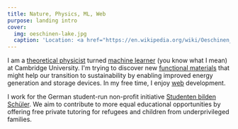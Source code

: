 ```yaml
---
title: Nature, Physics, ML, Web
purpose: landing intro
cover:
  img: oeschinen-lake.jpg
  caption: 'Location: <a href="https://en.wikipedia.org/wiki/Oeschinen_Lake">Oeschinen Lake</a>'
---
```


I am a [theoretical physicist](/physics) turned [machine learner](/ml) (you know what I mean) at Cambridge University. I'm trying to discover new [functional materials](https://www.quora.com/What-are-the-functional-materials) that might help our transition to sustainability by enabling improved energy generation and storage devices. In my free time, I enjoy [web](/web) development.

I work for the German student-run non-profit initiative [Studenten bilden Schüler](https://studenten-bilden-schueler.de/bundesvorstand). We aim to contribute to more equal educational opportunities by offering free private tutoring for refugees and children from underprivileged families.